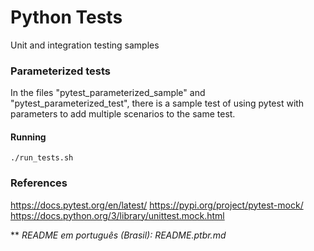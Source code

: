 # Python Tests 
Unit and integration testing samples

### Parameterized tests

In the files "pytest_parameterized_sample" and "pytest_parameterized_test", there is a
sample test of using pytest with parameters to add multiple scenarios to the same test.

#### Running
```
./run_tests.sh
```

### References

https://docs.pytest.org/en/latest/
https://pypi.org/project/pytest-mock/
https://docs.python.org/3/library/unittest.mock.html

** _README em português (Brasil): README.ptbr.md_